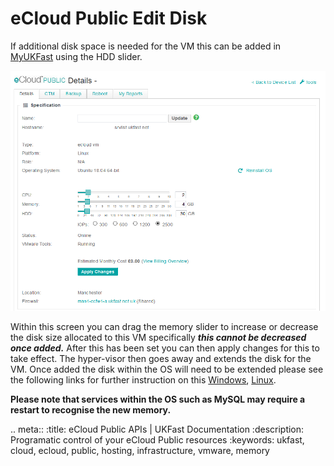 # eCloud Public Edit Disk

If additional disk space is needed for the VM this can be added in [MyUKFast](https://my.ukfast.co.uk/ecloud-public) using the HDD slider.

![vmConfig](files/vmConfigLaunched.png)

Within this screen you can drag the memory slider to increase or decrease the disk size allocated to this VM specifically **_this cannot be decreased once added._** After this has been set you can then apply changes for this to take effect. The hyper-visor then goes away and extends the disk for the VM. Once added the disk within the OS will need to be extended please see the following links for further instruction on this [Windows](https://docs.ukfast.co.uk/operatingsystems/windows/windowsadministration/diskmanagement.html), [Linux](https://docs.ukfast.co.uk/operatingsystems/linux/basics/lvm-extend.html).

**Please note that services within the OS such as MySQL may require a restart to recognise the new memory.** 

.. meta::
   :title: eCloud Public APIs | UKFast Documentation
   :description: Programatic control of your eCloud Public resources
   :keywords: ukfast, cloud, ecloud, public, hosting, infrastructure, vmware, memory

